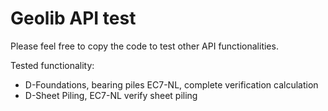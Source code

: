 # Geolib API test

Please feel free to copy the code to test other API functionalities.

Tested functionality:
* D-Foundations, bearing piles EC7-NL, complete verification calculation
* D-Sheet Piling, EC7-NL verify sheet piling